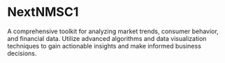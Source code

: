 # NextNMSC1
A comprehensive toolkit for analyzing market trends, consumer behavior, and financial data. Utilize advanced algorithms and data visualization techniques to gain actionable insights and make informed business decisions.
